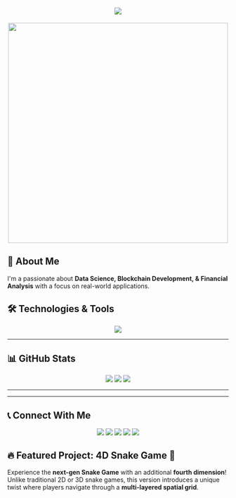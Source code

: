 <h1 align="center">
  <img src="https://readme-typing-svg.herokuapp.com?color=36BCF7&size=30&center=true&vCenter=true&width=500&height=50&lines=Welcome+to+My+GitHub!;I+am+Rameez+Raja+Soomro;Data+Science+%7C+Blockchain+%7C+AI+%7C+Web+Dev" />
</h1>

<p align="center">
  <img src="https://cdn.dribbble.com/users/730703/screenshots/6581243/avento.gif" width="500" />
</p>

## 🚀 About Me
I'm a passionate about **Data Science, Blockchain Development, & Financial Analysis** with a focus on real-world applications.

## 🛠️ Technologies & Tools
<div align="center">
  <img src="https://skillicons.dev/icons?i=python,r,sql,tableau,powerbi,tensorflow,pytorch,scikit-learn,github,aws,gcp,ethereum,solidity,cpp,html,css,js,react,nodejs,mongodb,docker,kubernetes&perline=6" />
</div>

---

## 📊 GitHub Stats  
<p align="center">
  <img src="https://github-readme-stats.vercel.app/api?username=RameezRS16&show_icons=true&theme=radical" />
  <img src="https://github-readme-streak-stats.herokuapp.com/?user=RameezRS16&theme=radical" />
  <img src="https://github-profile-summary-cards.vercel.app/api/cards/repos-per-language?username=RameezRS16&theme=radical" />
</p>

---

 
---

## 📞 Connect With Me  
<p align="center">
  <a href="https://wa.me/923203509198"><img src="https://img.shields.io/badge/WhatsApp-25D366?style=for-the-badge&logo=whatsapp&logoColor=white" /></a>
  <a href="https://www.linkedin.com/in/rameez-soomro-b42926353/"><img src="https://img.shields.io/badge/LinkedIn-0A66C2?style=for-the-badge&logo=linkedin&logoColor=white" /></a>
  <a href="https://github.com/RameezRS16"><img src="https://img.shields.io/badge/GitHub-181717?style=for-the-badge&logo=github&logoColor=white" /></a>
  <a href="https://www.instagram.com/rameezrs16/"><img src="https://img.shields.io/badge/Instagram-E4405F?style=for-the-badge&logo=instagram&logoColor=white" /></a>
  <a href="https://web.facebook.com/profile.php?id=61573389536792"><img src="https://img.shields.io/badge/Facebook-1877F2?style=for-the-badge&logo=facebook&logoColor=white" /></a>
</p>


## 🔥 Featured Project: 4D Snake Game 🐍
Experience the **next-gen Snake Game** with an additional **fourth dimension**! Unlike traditional 2D or 3D snake games, this version introduces a unique twist where players navigate through a **multi-layered spatial grid**.
